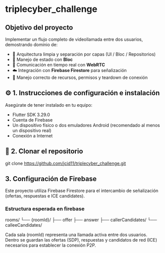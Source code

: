 # triplecyber_challenge

## Objetivo del proyecto

Implementar un flujo completo de videollamada entre dos usuarios, demostrando dominio de:

- 🧱 Arquitectura limpia y separación por capas (UI / Bloc / Repositorios)
- 🔄 Manejo de estado con **Bloc**
- 🎥 Comunicación en tiempo real con **WebRTC**
- ☁️ Integración con **Firebase Firestore** para señalización
- 🧹 Manejo correcto de recursos, permisos y teardown de conexión

## ⚙️ 1. Instrucciones de configuración e instalación

Asegúrate de tener instalado en tu equipo:

- Flutter SDK 3.29.0
- Cuenta de Firebase
- Un dispositivo físico o dos emuladores Android (recomendado al menos un dispositivo real)
- Conexión a Internet

## 🔸 2. Clonar el repositorio

git clone https://github.com/jcid11/triplecyber_challenge.git

## 3. Configuración de Firebase

Este proyecto utiliza Firebase Firestore para el intercambio de señalización (ofertas, respuestas e ICE candidates).

### Estructura esperada en firebase

rooms/
 └── {roomId}/
      ├── offer
      ├── answer
      ├── callerCandidates/
      └── calleeCandidates/

Cada sala (roomId) representa una llamada activa entre dos usuarios.
Dentro se guardan las ofertas (SDP), respuestas y candidatos de red (ICE) necesarios para establecer la conexión P2P.
